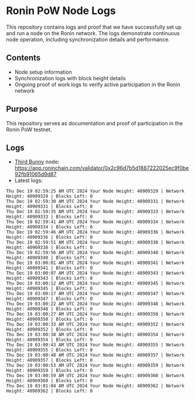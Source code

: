 # Ronin PoW Node Logs

This repository contains logs and proof that we have successfully set up and run a node on the Ronin network. The logs demonstrate continuous node operation, including synchronization details and performance.

## Contents

- Node setup information
- Synchronization logs with block height details
- Ongoing proof of work logs to verify active participation in the Ronin network

## Purpose

This repository serves as documentation and proof of participation in the Ronin PoW testnet.

## Logs

- [Third Bunny](https://thirdbunny.xyz/) node: https://app.roninchain.com/validator/0x2c96d7b5d1887222025ec9f0be92fb91065d9d87
- Latest logs:
```
Thu Dec 19 02:59:25 AM UTC 2024 Your Node Height: 40909329 | Network Height: 40909329 | Blocks Left: 0
Thu Dec 19 02:59:30 AM UTC 2024 Your Node Height: 40909331 | Network Height: 40909331 | Blocks Left: 0
Thu Dec 19 02:59:35 AM UTC 2024 Your Node Height: 40909333 | Network Height: 40909333 | Blocks Left: 0
Thu Dec 19 02:59:41 AM UTC 2024 Your Node Height: 40909334 | Network Height: 40909334 | Blocks Left: 0
Thu Dec 19 02:59:46 AM UTC 2024 Your Node Height: 40909336 | Network Height: 40909336 | Blocks Left: 0
Thu Dec 19 02:59:51 AM UTC 2024 Your Node Height: 40909338 | Network Height: 40909338 | Blocks Left: 0
Thu Dec 19 02:59:56 AM UTC 2024 Your Node Height: 40909340 | Network Height: 40909340 | Blocks Left: 0
Thu Dec 19 03:00:01 AM UTC 2024 Your Node Height: 40909341 | Network Height: 40909341 | Blocks Left: 0
Thu Dec 19 03:00:07 AM UTC 2024 Your Node Height: 40909343 | Network Height: 40909343 | Blocks Left: 0
Thu Dec 19 03:00:12 AM UTC 2024 Your Node Height: 40909345 | Network Height: 40909345 | Blocks Left: 0
Thu Dec 19 03:00:17 AM UTC 2024 Your Node Height: 40909347 | Network Height: 40909347 | Blocks Left: 0
Thu Dec 19 03:00:22 AM UTC 2024 Your Node Height: 40909348 | Network Height: 40909348 | Blocks Left: 0
Thu Dec 19 03:00:27 AM UTC 2024 Your Node Height: 40909350 | Network Height: 40909350 | Blocks Left: 0
Thu Dec 19 03:00:33 AM UTC 2024 Your Node Height: 40909352 | Network Height: 40909352 | Blocks Left: 0
Thu Dec 19 03:00:38 AM UTC 2024 Your Node Height: 40909354 | Network Height: 40909354 | Blocks Left: 0
Thu Dec 19 03:00:43 AM UTC 2024 Your Node Height: 40909355 | Network Height: 40909355 | Blocks Left: 0
Thu Dec 19 03:00:48 AM UTC 2024 Your Node Height: 40909357 | Network Height: 40909357 | Blocks Left: 0
Thu Dec 19 03:00:53 AM UTC 2024 Your Node Height: 40909359 | Network Height: 40909359 | Blocks Left: 0
Thu Dec 19 03:00:59 AM UTC 2024 Your Node Height: 40909360 | Network Height: 40909360 | Blocks Left: 0
Thu Dec 19 03:01:04 AM UTC 2024 Your Node Height: 40909362 | Network Height: 40909362 | Blocks Left: 0
```
